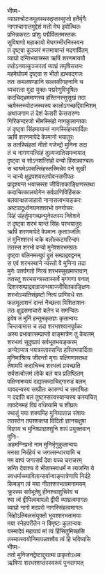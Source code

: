 भीष्मः-  
व्याघ्रश्चोटजमूलस्थस्तृप्तस्सुप्तो हतैर्मृगैः  
नागश्चागात्तमुद्देशं मत्तो मेघ इवोत्थितः  
प्रभिन्नकरटः प्रांशुः पद्मैर्विततमस्तकः  
सुविषाणो महाकायो मेघगम्भीरनिस्स्वनः  
तं दृष्ट्वा कुञ्जरं मत्तमायान्तं मदगार्वितम्  
व्याघ्रो दन्तिभयात्त्रस्त ऋषिं शरणमाययौ  
ततोऽनयत्कुञ्जरतां व्याघ्रं तमृषिसत्तमः  
महमेघोपमं दृष्ट्वा स भीतो ह्यभवद्गजः  
ततः कमलषण्डानि सल्लकीगहनानि च  
व्यचरत्स मुदा युक्तः पद्मरेणुविभूषितः  
कदचिद्भ्रममाणस्य हस्तिनस्सुसुखं तदा  
ऋषेस्तस्योटजस्थस्य कालोऽगच्छद्दिवानिशम्  
अथाजगाम तं देशं केसरी केसरारुणः  
गिरिकन्दरजो भीमस्सिंहो नागकुलान्तकः  
तं दृष्ट्वा सिंहमायान्तं नागस्सिंहभयार्दितः  
ऋषिं शरणमापेदे वेपमानो भयातुरः  
स ततस्सिंहतां नीतो गजेन्द्रो मुनिना तदा  
तं च नागणयत्सिंहं तुल्यजातिसमन्वयात्  
दृष्ट्वा च सोऽनशत्सिंहो वन्यो हिंसन्नवाग्बलः  
स चाश्रमेऽवसत्सिंहस्तस्मिन्नेव वने सुखी  
न चान्ये क्षुद्रपशवस्तपोवनसमीपतः  
प्रादृश्यन्त भयात्त्रस्ता जीविताकाङ्क्षिणस्तथा  
कदाचित्कालयोगेन सर्वप्राणिविहिंसकः  
बलवान्क्षतजाहारो नानासत्वभयङ्करः  
अष्टपादूर्ध्वनयनश्शरभो वनगोचरः  
सिंहं संहर्तुमागच्छन्मुनेस्तस्य निवेशने  
तं दृष्ट्वा शरभं यान्तं सिंहः परभयातुरः  
ऋषिं शरणमापेदे वेपमानः कृताञ्जलिः  
तं मुनिश्शरभं चक्रे बलोत्कटमरिन्दम  
ततस्स शरभो वन्यो मुनेश्शरभमग्रतः  
दृष्ट्वा बलिनमत्युग्रं द्रुतं सम्प्राद्रवद्वनम्  
स एवं शरभस्थाने न्यस्तो वै मुनिना तदा  
मुनेः पार्श्वगतो नित्यं शरभस्सुखमाप्तवान्  
ततस्तु शरभसन्त्रस्तास्सर्वे मृगगणा वनात्  
दिशस्सम्प्राद्रवन्राजन्भयाज्जीवितकाङ्क्षिणः  
शरभोऽप्यतिसंहृष्टो नित्यं प्राणिवधे रतः  
फलमूलाशनं दान्तं नैच्छत्स पिशिताशनः  
ततः क्षुद्रसमाचारो बलेन च समन्वितः  
इयेष तं मुनिं हन्तुमकृतज्ञः कृतान्वयः  
चिन्तयामास च तदा शरभश्श्वानपूर्वकः  
अस्य प्रभावात्सम्प्राप्तो वाङ्मात्रेण तु केवलम्  
शरभत्वं सुदुष्प्रापं सर्वभूतभयङ्करम्  
अन्येऽप्यत्र भयत्रस्तास्सन्ति हस्तिभयार्दिताः  
मुनिमाश्रित्य जीवन्तो मृगाः पक्षिगणास्तथा  
तेषामपि कदाचिच्च शरभत्वं प्रयच्छति  
सर्वसत्वोत्तमं लोके बलं यत्र प्रतिष्ठितम्  
पक्षिणामप्ययं दद्यात्कदाचिद्गारुडं बलम्  
यावदन्यस्य सम्प्रीतः कारुण्यं च समाश्रितः  
न ददाति बलं तुष्टस्सत्त्वस्यान्यस्य कस्यचित्  
तावदेनमहं विप्रं वधिष्यामि च शीघ्रतः  
स्थातुं मया शक्यमिह मुनिघातान्न संशयः  
ततस्तेन तपश्शक्त्या विदितो ज्ञानचक्षुषा  
विज्ञाय च मुनिश्प्राज्ञश्शुनि शापं प्रयुक्तवान्  
मुनिः-  
अहमग्निप्रभो नाम मुनिर्भृगुकुलान्वयः  
मनसा निर्दहेयं च जगत्सन्धारयामि च  
मम वश्यं जगत्सर्वं देवा यच्च चराचरम्  
सन्ति देवाश्च ये भीतास्स्वधर्मं न त्यजन्ति ये  
स्वधर्माच्च्यावितान्सर्वान्वाङ्मात्रेणापि निर्दहे  
किमङ्ग त्वं मया नीतश्शरभत्वमनामयम्  
क्रूरस्स सर्वभूतेषु हीनश्चाशुचिरेव च  
श्वा त्वं द्वीपित्वमापन्नो द्वीपी व्याघ्रत्वमागतः  
व्याघ्रो नागो मदपरो नागस्सिंहत्वमागतः  
सिंहोऽतिबलसंयुक्तो भूयश्शरभतामयाः  
मया स्नेहपरीतेन न विमृष्टः कुलान्वयः  
यस्मादेवं महापापं मां त्वं हिंसितुमिच्छसि  
तस्मात्स्वयोनिमापन्नश्श्वैव त्वं हि भविष्यसि  
भीष्मः-  
ततो मुनिजनद्वेष्टाद्दुरात्मा प्राकृतोऽधमः  
ऋषिणा शरभश्शप्तस्स्वरूपं पुनरागमत्   
